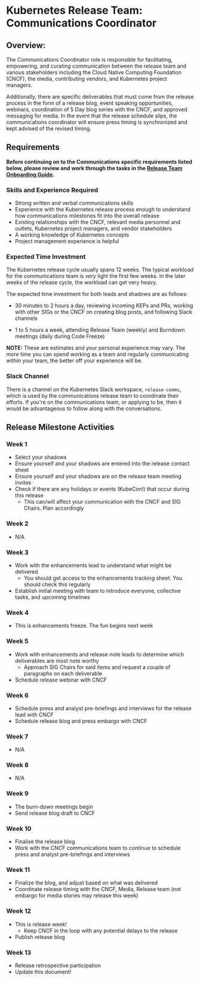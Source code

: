 # Kubernetes Release Team: Communications Coordinator

## Overview:

The Communications Coordinator role is responsible for facilitating, empowering, and curating communication between the release team and various stakeholders including the Cloud Native Computing Foundation (CNCF), the media, contributing vendors, and Kubernetes project managers.

Additionally, there are specific deliverables that must come from the release process in the form of a release blog, event speaking opportunities, webinars, coordination of 5 Day blog series with the CNCF, and approved messaging for media. In the event that the release schedule slips, the communications coordinator will ensure press timing is synchronized and kept advised of the revised timing.

## Requirements

**Before continuing on to the Communications specific requirements listed below, please review and work through the tasks in the [Release Team Onboarding Guide](/release-team/release-team-onboarding.md).**

### Skills and Experience Required

- Strong written and verbal communications skills
- Experience with the Kubernetes release process enough to understand how communications milestones fit into the overall release
- Existing relationships with the CNCF, relevant media personnel and outlets, Kubernetes project managers, and vendor stakeholders
- A working knowledge of Kubernetes concepts
- Project management experience is helpful

### Expected Time Investment

The Kubernetes release cycle usually spans 12 weeks. The typical workload for the communications team is _very_ light the first few weeks. In the later weeks of the release cycle, the workload can get very heavy.

The expected time investment for both leads and shadows are as follows:

- 30 minutes to 2 hours a day, reviewing incoming KEPs and PRs, working with other SIGs or the CNCF on creating blog posts, and following Slack channels

- 1 to 5 hours a week, attending Release Team (weekly) and Burndown meetings (daily during Code Freeze)

**NOTE:** These are estimates and your personal experience may vary. The more time you can spend working as a team and regularly communicating within your team, the better off your experience will be.

### Slack Channel

There is a channel on the Kubernetes Slack workspace, `release-comms`, which is used by the communications release team to coordinate their efforts. If you're on the communications team, or applying to be, then it would be advantageous to follow along with the conversations.

## Release Milestone Activities

### Week 1

- Select your shadows
- Ensure yourself and your shadows are entered into the release contact sheet
- Ensure yourself and your shadows are on the release team meeting invites
- Check if there are any holidays or events (KubeCon!) that occur during this release
  - This can/will affect your communication with the CNCF and SIG Chairs. Plan accordingly

### Week 2

- N/A

### Week 3

- Work with the enhancements lead to understand what might be delivered
  - You should get access to the enhancements tracking sheet. You should check this regularly
- Establish initial meeting with team to introduce everyone, collective tasks, and upcoming timelines

### Week 4

- This is enhancements freeze. The fun begins next week

### Week 5

- Work with enhancements and release note leads to determine which deliverables are most note worthy
  - Approach SIG Chairs for said items and request a couple of paragraphs on each deliverable
- Schedule release webinar with CNCF

### Week 6

- Schedule press and analyst pre-briefings and interviews for the release lead with CNCF
- Schedule release blog and press embargo with CNCF

### Week 7

- N/A

### Week 8

- N/A

### Week 9

- The burn-down meetings begin
- Send release blog draft to CNCF

### Week 10

- Finalise the release blog
- Work with the CNCF communications team to continue to schedule press and analyst pre-briefings and interviews

### Week 11

- Finalize the blog, and adjust based on what was delivered
- Coordinate release timing with the CNCF, Media, Release team (not embargo for media stories may release this week)

### Week 12

- This is release week!
  - Keep CNCF in the loop with any potential delays to the release
- Publish release blog

### Week 13

- Release retrospective participation
- Update this document!

